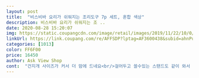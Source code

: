 ```yaml
---
layout: post 
title:  "비스비바 요리가 쉬워지는 조리도구 7p 세트, 혼합 색상" 
description: 비스비바 요리가 쉬워지는 조 ..
date: 2020-08-28 15:20:07 
img: https://static.coupangcdn.com/image/retail/images/2019/11/22/10/0/912b773d-6e42-4e37-b363-64e1035afa58.jpg 
linkUrl: https://link.coupang.com/re/AFFSDP?lptag=AF3600438&subid=ahnPublicAsk&pageKey=341322024&itemId=1086374458&vendorItemId=5593947574&traceid=V0-113-c9efd6791d6cd43b 
categories: [1013] 
color: FF6F00 
price: 16450 
author: Ask View Shop 
cont:  "건지개 사이즈가 커서 더 맘에 드네요<br/>걸어두고 쓸수있는 스탠드도 같이 와서 활용성이 좋지만<br/>구성면에서도 알차고, 깔끔한 디자인이 마음에 들어서 구매했어요<br/>그렇다고 알록달록 조리기구는 이미 쓰고 있어서 다른 걸로 쓰고 싶은거라 패스하고.<br/>.<br/><br/>단단한 그립감과 사용감이 참 좋아요<br/>도움 되셨으면 해요^^<br/>박스 포장되어있고, 꺼내면 제품 모두 낱개로 하나씩 되어있어서 깔끔하네요!<br/>불에 닿아도 환경호르몬이 안나온다고 하니 더 안심하고 쓸수 있어요<br/>비스바바 제품은... <br/><br/>사용시 약간 불편함이 있던데,<br/>사이즈는그냥보면 큰거처럼 느껴지는데 그동안 썼던거 보면 이거보다 작으면 작아서 불편하고 좀더 크면 커서 불편하고 그렇더라고요<br/>상세 사진이 궁금한데 없어서 자세히 찍어 올려요<br/>색상이 아이보리가 있으면 좋았을텐데 없더라구요<br/>스테인레스 제품은 후라이팬이 벗겨질까봐 국자 이외에는 사기가 좀 그래요.<br/>.<br/><br/>스파게티 할때 한쪽에서 면 삶아서 바로 건져서 소스팬에 넣는데 그동안 젖가락이나 집게로 건져넣었는데 자꾸 빠져서 한쪽은 집게잡고 한쪽은 젖가락 잡아서 건지고 했는데 이제 한손으로 하나요?ㅋㅋㅋ<br/>실리콘주문하려다가 오래쓰거나 기름이 많이 닿으면 끈적거린다는 후기가 있어서 포기하고 선택한 제품<br/>아예 바깥쪽에 그릇을 두고 꺼내놔야 합니다.<br/>.<br/> 설겆이 거리가 하나 더 생기는 느낌.<br/>.<br/><br/>아이보리는 쓰다보면 색깔이 변할꺼 같기도하구요<br/>알록달록색은 싫었고 실리콘 재질도 싫었어요<br/>열심히 쓰다가 너무 맘에 들거나 또는 맘에 안들거나 하면 추가로  더 남길게요<br/>오래된 국자는 아마 5년쯤 된거 같은데.<br/>.<br/>ㅎㅎ<br/>요즘은 건지게가 낱개로 파는곳이 없던데 너무 잘쓸꺼 같구요 면건지개도 너무 좋아요<br/>요즘은 국자든 뒤집게든 팬이나 냄비에 담궈두지 않고 씽크대에 두거나 국그릇에 받쳐두고 하는데 이제품은 받침이 있어서 쓰다가 씽크대에 그냥 올려두어도 지저분해지지 않으니까 좋네요<br/>웍에 걸쳐지지 않고 손잡이 부분이 무거워서 자꾸 바깥쪽으로 떨어지려고 해요<br/>유명 제품은 하자가 너무 많다고 나오고.<br/>.<br/>ㅠ<br/>이 소재는 환경호르몬이 나오지 않는다고 하고 색깔이 튀지않아서 좋았어요<br/>이렇게 세트로 사는것도 처음이네요<br/>저희집은 서랍이나 걸이에 둘수가 없는데 걸이에 걸어서 한쪽에 두니까 눈에 띄지는 않아도 하나하나 빼서 쓰기 편하니까 음식할맛이 날꺼같아요<br/>조리도구 세트 새로 구매하려고 한참 검색하다가 마음에 들어서 구매했어요.<br/><br/>지금은 국자한번 썼어요<br/>" 
---
```

